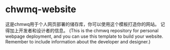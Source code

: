 # chwmq-website
这是chmwq用于个人网页部署的储存库，你可以使用这个模板打造你的网站。
记得加上开发者和设计者的信息。
(This is the chmwq repository for personal webpage deployment, and you can use this template to build your website.
Remember to include information about the developer and designer.)

